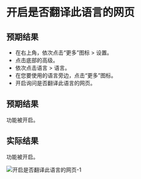 # 开启是否翻译此语言的网页

## 预期结果

- 在右上角，依次点击“更多”图标 > 设置。
- 点击底部的高级。
- 依次点击语言 > 语言。
- 在您要使用的语言旁边，点击“更多”图标。
- 开启询问是否翻译此语言的网页。

## 预期结果

功能被开启。

## 实际结果

功能被开启。

![开启是否翻译此语言的网页-1](../img/开启是否翻译此语言的网页-1.png)